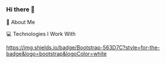 ### Hi there 👋

💫 About Me



💻 Technologies I Work With

https://img.shields.io/badge/Bootstrap-563D7C?style=for-the-badge&logo=bootstrap&logoColor=white




